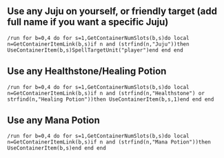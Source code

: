 ## Use any Juju on yourself, or friendly target (add full name if you want a specific Juju)
```
/run for b=0,4 do for s=1,GetContainerNumSlots(b,s)do local n=GetContainerItemLink(b,s)if n and (strfind(n,"Juju"))then UseContainerItem(b,s)SpellTargetUnit("player")end end end
```
  

## Use any Healthstone/Healing Potion
```
/run for b=0,4 do for s=1,GetContainerNumSlots(b,s)do local n=GetContainerItemLink(b,s)if n and (strfind(n,"Healthstone") or strfind(n,"Healing Potion"))then UseContainerItem(b,s,1)end end end
```
 

## Use any Mana Potion
```
/run for b=0,4 do for s=1,GetContainerNumSlots(b,s)do local n=GetContainerItemLink(b,s)if n and (strfind(n,"Mana Potion"))then UseContainerItem(b,s)end end end
```